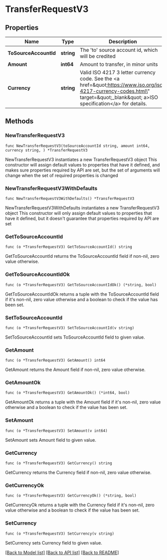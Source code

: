 # TransferRequestV3

## Properties

Name | Type | Description | Notes
------------ | ------------- | ------------- | -------------
**ToSourceAccountId** | **string** | The &#39;to&#39; source account id, which will be credited | 
**Amount** | **int64** | Amount to transfer, in minor units | 
**Currency** | **string** | Valid ISO 4217 3 letter currency code. See the &lt;a href&#x3D;\&quot;https://www.iso.org/iso-4217-currency-codes.html\&quot; target&#x3D;\&quot;_blank\&quot; a&gt;ISO specification&lt;/a&gt; for details. | 

## Methods

### NewTransferRequestV3

`func NewTransferRequestV3(toSourceAccountId string, amount int64, currency string, ) *TransferRequestV3`

NewTransferRequestV3 instantiates a new TransferRequestV3 object
This constructor will assign default values to properties that have it defined,
and makes sure properties required by API are set, but the set of arguments
will change when the set of required properties is changed

### NewTransferRequestV3WithDefaults

`func NewTransferRequestV3WithDefaults() *TransferRequestV3`

NewTransferRequestV3WithDefaults instantiates a new TransferRequestV3 object
This constructor will only assign default values to properties that have it defined,
but it doesn't guarantee that properties required by API are set

### GetToSourceAccountId

`func (o *TransferRequestV3) GetToSourceAccountId() string`

GetToSourceAccountId returns the ToSourceAccountId field if non-nil, zero value otherwise.

### GetToSourceAccountIdOk

`func (o *TransferRequestV3) GetToSourceAccountIdOk() (*string, bool)`

GetToSourceAccountIdOk returns a tuple with the ToSourceAccountId field if it's non-nil, zero value otherwise
and a boolean to check if the value has been set.

### SetToSourceAccountId

`func (o *TransferRequestV3) SetToSourceAccountId(v string)`

SetToSourceAccountId sets ToSourceAccountId field to given value.


### GetAmount

`func (o *TransferRequestV3) GetAmount() int64`

GetAmount returns the Amount field if non-nil, zero value otherwise.

### GetAmountOk

`func (o *TransferRequestV3) GetAmountOk() (*int64, bool)`

GetAmountOk returns a tuple with the Amount field if it's non-nil, zero value otherwise
and a boolean to check if the value has been set.

### SetAmount

`func (o *TransferRequestV3) SetAmount(v int64)`

SetAmount sets Amount field to given value.


### GetCurrency

`func (o *TransferRequestV3) GetCurrency() string`

GetCurrency returns the Currency field if non-nil, zero value otherwise.

### GetCurrencyOk

`func (o *TransferRequestV3) GetCurrencyOk() (*string, bool)`

GetCurrencyOk returns a tuple with the Currency field if it's non-nil, zero value otherwise
and a boolean to check if the value has been set.

### SetCurrency

`func (o *TransferRequestV3) SetCurrency(v string)`

SetCurrency sets Currency field to given value.



[[Back to Model list]](../README.md#documentation-for-models) [[Back to API list]](../README.md#documentation-for-api-endpoints) [[Back to README]](../README.md)


